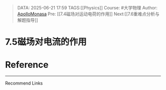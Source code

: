 > DATA: 2025-06-21 17:59
> TAGS:[[Physics]]
> Course: #大学物理 
> Author: [ApolloMonasa](https://github.com/ApolloMonasa)
> Pre: [[7.4磁场对运动电荷的作用]]
> Next:[[7.6重难点分析与解题指导]]


# 7.5磁场对电流的作用


# Reference


---
Recommend Links
